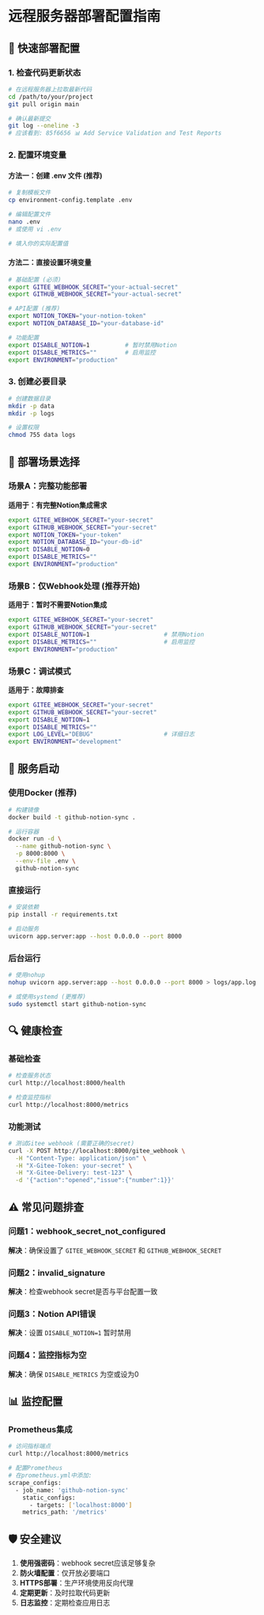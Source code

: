 # 远程服务器部署配置指南

## 🚀 快速部署配置

### 1. 检查代码更新状态

```bash
# 在远程服务器上拉取最新代码
cd /path/to/your/project
git pull origin main

# 确认最新提交
git log --oneline -3
# 应该看到: 85f6656 📊 Add Service Validation and Test Reports
```

### 2. 配置环境变量

#### 方法一：创建 .env 文件 (推荐)
```bash
# 复制模板文件
cp environment-config.template .env

# 编辑配置文件
nano .env
# 或使用 vi .env

# 填入你的实际配置值
```

#### 方法二：直接设置环境变量
```bash
# 基础配置 (必须)
export GITEE_WEBHOOK_SECRET="your-actual-secret"
export GITHUB_WEBHOOK_SECRET="your-actual-secret" 

# API配置 (推荐)
export NOTION_TOKEN="your-notion-token"
export NOTION_DATABASE_ID="your-database-id"

# 功能配置
export DISABLE_NOTION=1          # 暂时禁用Notion
export DISABLE_METRICS=""        # 启用监控
export ENVIRONMENT="production"
```

### 3. 创建必要目录

```bash
# 创建数据目录
mkdir -p data
mkdir -p logs

# 设置权限
chmod 755 data logs
```

## 🎯 部署场景选择

### 场景A：完整功能部署
**适用于：有完整Notion集成需求**

```bash
export GITEE_WEBHOOK_SECRET="your-secret"
export GITHUB_WEBHOOK_SECRET="your-secret"
export NOTION_TOKEN="your-token"
export NOTION_DATABASE_ID="your-db-id"
export DISABLE_NOTION=0
export DISABLE_METRICS=""
export ENVIRONMENT="production"
```

### 场景B：仅Webhook处理 (推荐开始)
**适用于：暂时不需要Notion集成**

```bash
export GITEE_WEBHOOK_SECRET="your-secret"  
export GITHUB_WEBHOOK_SECRET="your-secret"
export DISABLE_NOTION=1                     # 禁用Notion
export DISABLE_METRICS=""                   # 启用监控
export ENVIRONMENT="production"
```

### 场景C：调试模式
**适用于：故障排查**

```bash
export GITEE_WEBHOOK_SECRET="your-secret"
export GITHUB_WEBHOOK_SECRET="your-secret" 
export DISABLE_NOTION=1
export DISABLE_METRICS=""
export LOG_LEVEL="DEBUG"                    # 详细日志
export ENVIRONMENT="development"
```

## 🔧 服务启动

### 使用Docker (推荐)
```bash
# 构建镜像
docker build -t github-notion-sync .

# 运行容器
docker run -d \
  --name github-notion-sync \
  -p 8000:8000 \
  --env-file .env \
  github-notion-sync
```

### 直接运行
```bash
# 安装依赖
pip install -r requirements.txt

# 启动服务
uvicorn app.server:app --host 0.0.0.0 --port 8000
```

### 后台运行
```bash
# 使用nohup
nohup uvicorn app.server:app --host 0.0.0.0 --port 8000 > logs/app.log 2>&1 &

# 或使用systemd (更推荐)
sudo systemctl start github-notion-sync
```

## 🔍 健康检查

### 基础检查
```bash
# 检查服务状态
curl http://localhost:8000/health

# 检查监控指标
curl http://localhost:8000/metrics
```

### 功能测试
```bash
# 测试Gitee webhook (需要正确的secret)
curl -X POST http://localhost:8000/gitee_webhook \
  -H "Content-Type: application/json" \
  -H "X-Gitee-Token: your-secret" \
  -H "X-Gitee-Delivery: test-123" \
  -d '{"action":"opened","issue":{"number":1}}'
```

## ⚠️ 常见问题排查

### 问题1：webhook_secret_not_configured
**解决**：确保设置了 `GITEE_WEBHOOK_SECRET` 和 `GITHUB_WEBHOOK_SECRET`

### 问题2：invalid_signature  
**解决**：检查webhook secret是否与平台配置一致

### 问题3：Notion API错误
**解决**：设置 `DISABLE_NOTION=1` 暂时禁用

### 问题4：监控指标为空
**解决**：确保 `DISABLE_METRICS` 为空或设为0

## 📊 监控配置

### Prometheus集成
```bash
# 访问指标端点
curl http://localhost:8000/metrics

# 配置Prometheus
# 在prometheus.yml中添加:
scrape_configs:
  - job_name: 'github-notion-sync'
    static_configs:
      - targets: ['localhost:8000']
    metrics_path: '/metrics'
```

## 🛡️ 安全建议

1. **使用强密码**：webhook secret应该足够复杂
2. **防火墙配置**：仅开放必要端口  
3. **HTTPS部署**：生产环境使用反向代理
4. **定期更新**：及时拉取代码更新
5. **日志监控**：定期检查应用日志 